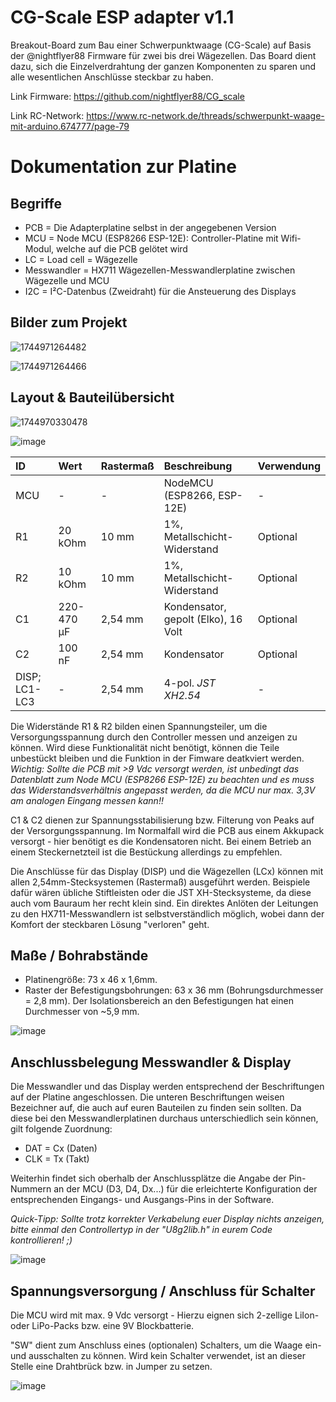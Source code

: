 # CG-Scale ESP adapter v1.1
Breakout-Board zum Bau einer Schwerpunktwaage (CG-Scale) auf Basis der @nightflyer88 Firmware für zwei bis drei Wägezellen. Das Board dient dazu, sich die Einzelverdrahtung der ganzen Komponenten zu sparen und alle wesentlichen Anschlüsse steckbar zu haben. 

Link Firmware: https://github.com/nightflyer88/CG_scale

Link RC-Network: https://www.rc-network.de/threads/schwerpunkt-waage-mit-arduino.674777/page-79

# Dokumentation zur Platine
## Begriffe
+ PCB = Die Adapterplatine selbst in der angegebenen Version 
+ MCU = Node MCU (ESP8266 ESP-12E): Controller-Platine mit Wifi-Modul, welche auf die PCB gelötet wird
+ LC = Load cell = Wägezelle
+ Messwandler = HX711 Wägezellen-Messwandlerplatine zwischen Wägezelle und MCU 
+ I2C = I²C-Datenbus (Zweidraht) für die Ansteuerung des Displays

## Bilder zum Projekt

![1744971264482](https://github.com/user-attachments/assets/783753ec-42c8-46ff-a04b-9ad051d5e326)

![1744971264466](https://github.com/user-attachments/assets/c3d1a8e5-baf0-4414-b770-48d337b73a05)

## Layout & Bauteilübersicht

![1744970330478](https://github.com/user-attachments/assets/074a66eb-03ca-45a0-9d89-6208da67a084)

![image](https://github.com/user-attachments/assets/77431425-05dd-41d7-a129-67d73d9bcfd7)

| ID | Wert |	Rastermaß |	Beschreibung | Verwendung |
| :--- | :--- | :--- | :--- | :--- |
| MCU | - | - | NodeMCU (ESP8266, ESP-12E) | - |
| R1 | 20 kOhm |	10 mm |	1%, Metallschicht-Widerstand | Optional |
| R2 | 10 kOhm |	10 mm |	1%, Metallschicht-Widerstand | Optional |
| C1 | 220-470 µF |	2,54 mm |	Kondensator, gepolt (Elko), 16 Volt | Optional |
| C2 | 100 nF |	2,54 mm |	Kondensator | Optional |
| DISP; LC1-LC3 | - |	2,54 mm |	4-pol. *JST XH2.54* | - |

Die Widerstände R1 & R2 bilden einen Spannungsteiler, um die Versorgungsspannung durch den Controller messen und anzeigen zu können. Wird diese Funktionalität nicht benötigt, können die Teile unbestückt bleiben und die Funktion in der Fimware deatkviert werden.  
*Wichtig: Sollte die PCB mit >9 Vdc versorgt werden, ist unbedingt das Datenblatt zum Node MCU (ESP8266 ESP-12E) zu beachten und es muss das Widerstandsverhältnis angepasst werden, da die MCU nur max. 3,3V am analogen Eingang messen kann!!*

C1 & C2 dienen zur Spannungsstabilisierung bzw. Filterung von Peaks auf der Versorgungsspannung. Im Normalfall wird die PCB aus einem Akkupack versorgt - hier benötigt es die Kondensatoren nicht. Bei einem Betrieb an einem Steckernetzteil ist die Bestückung allerdings zu empfehlen. 

Die Anschlüsse für das Display (DISP) und die Wägezellen (LCx) können mit allen 2,54mm-Stecksystemen (Rastermaß) ausgeführt werden. Beispiele dafür wären übliche Stiftleisten oder die JST XH-Stecksysteme, da diese auch vom Bauraum her recht klein sind. Ein direktes Anlöten der Leitungen zu den HX711-Messwandlern ist selbstverständlich möglich, wobei dann der Komfort der steckbaren Lösung "verloren" geht. 

## Maße / Bohrabstände
- Platinengröße: 73 x 46 x 1,6mm.
- Raster der Befestigungsbohrungen: 63 x 36 mm (Bohrungsdurchmesser = 2,8 mm).
  Der Isolationsbereich an den Befestigungen hat einen Durchmesser von ~5,9 mm.

![image](https://github.com/user-attachments/assets/f6eaf787-4cdb-4ef3-9480-ff2b8eb48f7b)

## Anschlussbelegung Messwandler & Display
Die Messwandler und das Display werden entsprechend der Beschriftungen auf der Platine angeschlossen. 
Die unteren Beschriftungen weisen Bezeichner auf, die auch auf euren Bauteilen zu finden sein sollten. Da diese bei den Messwandlerplatinen durchaus unterschiedlich sein können, gilt folgende Zuordnung: 
+ DAT = Cx (Daten)
+ CLK = Tx (Takt)

Weiterhin findet sich oberhalb der Anschlussplätze die Angabe der Pin-Nummern an der MCU (D3, D4, Dx...) für die erleichterte Konfiguration der entsprechenden Eingangs- und Ausgangs-Pins in der Software.

*Quick-Tipp: Sollte trotz korrekter Verkabelung euer Display nichts anzeigen, bitte einmal den Controllertyp in der "U8g2lib.h" in eurem Code kontrollieren! ;)*

![image](https://github.com/user-attachments/assets/83db5273-0933-493e-a880-8c954c3fe511)


## Spannungsversorgung / Anschluss für Schalter
Die MCU wird mit max. 9 Vdc versorgt - Hierzu eignen sich 2-zellige LiIon- oder LiPo-Packs bzw. eine 9V Blockbatterie. 

"SW" dient zum Anschluss eines (optionalen) Schalters, um die Waage ein- und ausschalten zu können. Wird kein Schalter verwendet, ist an dieser Stelle eine Drahtbrück bzw. in Jumper zu setzen. 

![image](https://github.com/user-attachments/assets/a2651875-af12-4ebc-90f6-0bc36a3a85fd)



